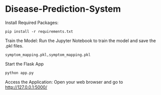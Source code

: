 # Disease-Prediction-System
Install Required Packages:
``` 
pip install -r requirements.txt
```
Train the Model: Run the Jupyter Notebook to train the model and save the .pkl files.
```
symptom_mapping.pkl,symptom_mapping.pkl
```
Start the Flask App
```
python app.py
```
Access the Application: Open your web browser and go to http://127.0.0.1:5000/
